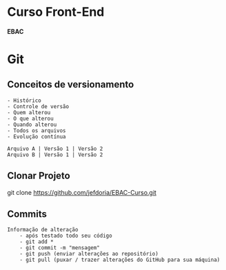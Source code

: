 # Curso Front-End
#### EBAC

# Git
## Conceitos de versionamento
    - Histórico
    - Controle de versão
    - Quem alterou
    - O que alterou
    - Quando alterou
    - Todos os arquivos
    - Evolução contínua

    Arquivo A | Versão 1 | Versão 2
    Arquivo B | Versão 1 | Versão 2

## Clonar Projeto
git clone https://github.com/jefdoria/EBAC-Curso.git

## Commits
    Informação de alteração
        - após testado todo seu código
        - git add *
        - git commit -m "mensagem"
        - git push (enviar alterações ao repositório)
        - git pull (puxar / trazer alterações do GitHub para sua máquina)

        
